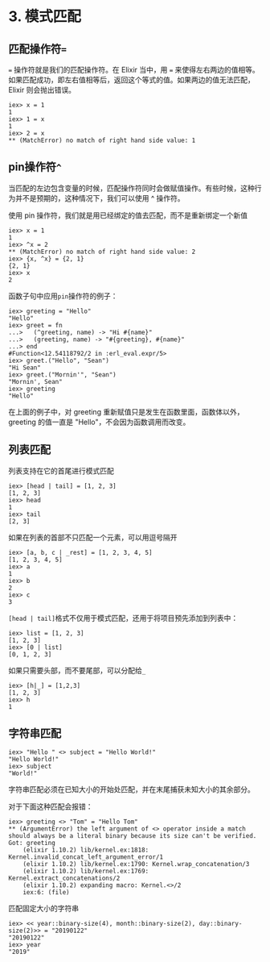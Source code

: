 # 3. 模式匹配

## 匹配操作符`=`

`=` 操作符就是我们的匹配操作符。在 Elixir 当中，用 `=` 来使得左右两边的值相等。如果匹配成功，即左右值相等后，返回这个等式的值。如果两边的值无法匹配，Elixir 则会抛出错误。

```
iex> x = 1
1
iex> 1 = x
1
iex> 2 = x
** (MatchError) no match of right hand side value: 1
```

## pin操作符`^`

当匹配的左边包含变量的时候，匹配操作符同时会做赋值操作。有些时候，这种行为并不是预期的，这种情况下，我们可以使用 ^ 操作符。

使用 pin 操作符，我们就是用已经绑定的值去匹配，而不是重新绑定一个新值

```
iex> x = 1
1
iex> ^x = 2
** (MatchError) no match of right hand side value: 2
iex> {x, ^x} = {2, 1}
{2, 1}
iex> x
2
```

函数子句中应用`pin`操作符的例子：

```
iex> greeting = "Hello"
"Hello"
iex> greet = fn
...>   (^greeting, name) -> "Hi #{name}"
...>   (greeting, name) -> "#{greeting}, #{name}"
...> end
#Function<12.54118792/2 in :erl_eval.expr/5>
iex> greet.("Hello", "Sean")
"Hi Sean"
iex> greet.("Mornin'", "Sean")
"Mornin', Sean"
iex> greeting
"Hello"
```

在上面的例子中，对 greeting 重新赋值只是发生在函数里面，函数体以外，greeting 的值一直是 "Hello"，不会因为函数调用而改变。


## 列表匹配

列表支持在它的首尾进行模式匹配

```
iex> [head | tail] = [1, 2, 3]
[1, 2, 3]
iex> head
1
iex> tail
[2, 3]
```

如果在列表的首部不只匹配一个元素，可以用逗号隔开

```
iex> [a, b, c | _rest] = [1, 2, 3, 4, 5]
[1, 2, 3, 4, 5]
iex> a
1
iex> b
2
iex> c
3
```

`[head | tail]`格式不仅用于模式匹配，还用于将项目预先添加到列表中：

```
iex> list = [1, 2, 3]
[1, 2, 3]
iex> [0 | list]
[0, 1, 2, 3]
```

如果只需要头部，而不要尾部，可以分配给`_`

```
iex> [h|_] = [1,2,3]
[1, 2, 3]
iex> h
1
```

## 字符串匹配

```
iex> "Hello " <> subject = "Hello World!" 
"Hello World!"
iex> subject
"World!"
```

字符串匹配必须在已知大小的开始处匹配，并在末尾捕获未知大小的其余部分。

对于下面这种匹配会报错：

```
iex> greeting <> "Tom" = "Hello Tom"
** (ArgumentError) the left argument of <> operator inside a match should always be a literal binary because its size can't be verified. Got: greeting
    (elixir 1.10.2) lib/kernel.ex:1818: Kernel.invalid_concat_left_argument_error/1
    (elixir 1.10.2) lib/kernel.ex:1790: Kernel.wrap_concatenation/3
    (elixir 1.10.2) lib/kernel.ex:1769: Kernel.extract_concatenations/2
    (elixir 1.10.2) expanding macro: Kernel.<>/2
    iex:6: (file)
```

匹配固定大小的字符串

```
iex> << year::binary-size(4), month::binary-size(2), day::binary-size(2)>> = "20190122" 
"20190122"
iex> year
"2019"
```

